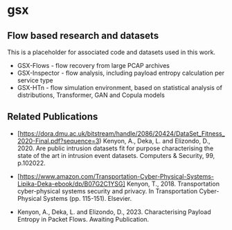 # gsx

## Flow based research and datasets

This is a placeholder for associated code and datasets used in this work.

* GSX-Flows - flow recovery from large PCAP archives
* GSX-Inspector - flow analysis, including payload entropy calculation per service type
* GSX-HTn - flow simulation environment, based on statistical analysis of distributions, Transformer, GAN and Copula models


## Related Publications

* [https://dora.dmu.ac.uk/bitstream/handle/2086/20424/DataSet_Fitness_2020-Final.pdf?sequence=3) Kenyon, A., Deka, L. and Elizondo, D., 2020. Are public intrusion datasets fit for purpose characterising the state of the art in intrusion event datasets. Computers & Security, 99, p.102022.

* [https://www.amazon.com/Transportation-Cyber-Physical-Systems-Lipika-Deka-ebook/dp/B07G2C1YSG] Kenyon, T., 2018. Transportation cyber-physical systems security and privacy. In Transportation Cyber-Physical Systems (pp. 115-151). Elsevier.

* Kenyon, A., Deka, L. and Elizondo, D., 2023. Characterising Payload Entropy in Packet Flows. Awaiting Publication.


